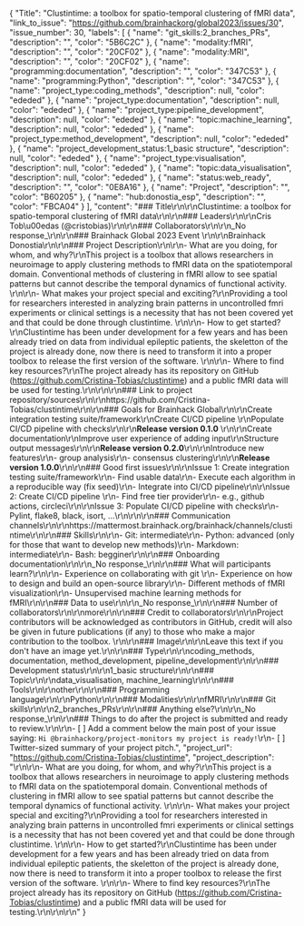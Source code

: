 {
  "Title": "Clustintime: a toolbox for spatio-temporal clustering of fMRI data",
  "link_to_issue": "https://github.com/brainhackorg/global2023/issues/30",
  "issue_number": 30,
  "labels": [
    {
      "name": "git_skills:2_branches_PRs",
      "description": "",
      "color": "5B6C2C"
    },
    {
      "name": "modality:fMRI",
      "description": "",
      "color": "20CF02"
    },
    {
      "name": "modality:MRI",
      "description": "",
      "color": "20CF02"
    },
    {
      "name": "programming:documentation",
      "description": "",
      "color": "347C53"
    },
    {
      "name": "programming:Python",
      "description": "",
      "color": "347C53"
    },
    {
      "name": "project_type:coding_methods",
      "description": null,
      "color": "ededed"
    },
    {
      "name": "project_type:documentation",
      "description": null,
      "color": "ededed"
    },
    {
      "name": "project_type:pipeline_development",
      "description": null,
      "color": "ededed"
    },
    {
      "name": "topic:machine_learning",
      "description": null,
      "color": "ededed"
    },
    {
      "name": "project_type:method_development",
      "description": null,
      "color": "ededed"
    },
    {
      "name": "project_development_status:1_basic structure",
      "description": null,
      "color": "ededed"
    },
    {
      "name": "project_type:visualisation",
      "description": null,
      "color": "ededed"
    },
    {
      "name": "topic:data_visualisation",
      "description": null,
      "color": "ededed"
    },
    {
      "name": "status:web_ready",
      "description": "",
      "color": "0E8A16"
    },
    {
      "name": "Project",
      "description": "",
      "color": "B60205"
    },
    {
      "name": "hub:donostia_esp",
      "description": "",
      "color": "FBCA04"
    }
  ],
  "content": "### Title\r\n\r\nClustintime: a toolbox for spatio-temporal clustering of fMRI data\r\n\r\n### Leaders\r\n\r\nCris Tob\u00edas (@cristobias)\r\n\r\n### Collaborators\r\n\r\n_No response_\r\n\r\n### Brainhack Global 2023 Event \r\n\r\nBrainhack Donostia\r\n\r\n### Project Description\r\n\r\n- What are you doing, for whom, and why?\r\nThis project is a toolbox that allows researchers in neuroimage to apply clustering methods to fMRI data on the spatiotemporal domain. Conventional methods of clustering in fMRI allow to see spatial patterns but cannot describe the temporal dynamics of functional activity. \r\n\r\n- What makes your project special and exciting?\r\nProviding a tool for researchers interested in analyzing brain patterns in uncontrolled fmri experiments or clinical settings is a necessity that has not been covered yet and that could be done through clustintime. \r\n\r\n- How to get started?\r\nClustintime has been under development for a few years and has been already tried on data from individual epileptic patients, the skeletton of the project is already done, now there is need to transform it into a proper toolbox to release the first version of the software. \r\n\r\n- Where to find key resources?\r\nThe project already has its repository on GitHub (https://github.com/Cristina-Tobias/clustintime) and a public fMRI data will be used for testing.\r\n\r\n\r\n### Link to project repository/sources\r\n\r\nhttps://github.com/Cristina-Tobias/clustintime\r\n\r\n### Goals for Brainhack Global\r\n\r\nCreate integration testing suite/framework\r\nCreate CI/CD pipeline \r\nPopulate CI/CD pipeline with checks\r\n\r\n**Release version 0.1.0** \r\n\r\nCreate documentation\r\nImprove user experience of adding input\r\nStructure output messages\r\n\r\n**Release version 0.2.0**\r\n\r\nIntroduce new features\r\n- group analysis\r\n- consensus clustering\r\n\r\n**Release version 1.0.0**\r\n\r\n### Good first issues\r\n\r\nIssue 1: Create integration testing suite/framework\r\n- Find usable data\r\n- Execute each algorithm in a reproducible way (fix seed)\r\n- Integrate into CI/CD pipeline\r\n\r\nIssue 2: Create CI/CD pipeline \r\n- Find free tier provider\r\n- e.g., github actions, circleci\r\n\r\nIssue 3: Populate CI/CD pipeline with checks\r\n- Pylint, flake8, black, isort, ...\r\n\r\n\r\n### Communication channels\r\n\r\nhttps://mattermost.brainhack.org/brainhack/channels/clustintime\r\n\r\n### Skills\r\n\r\n- Git: intermediate\r\n- Python: advanced (only for those that want to develop new methods)\r\n- Markdown: intermediate\r\n- Bash: begginer\r\n\r\n### Onboarding documentation\r\n\r\n_No response_\r\n\r\n### What will participants learn?\r\n\r\n- Experience on collaborating with git \r\n- Experience on how to design and build an open-source library\r\n- Different methods of fMRI visualization\r\n- Unsupervised machine learning methods for fMRI\r\n\r\n### Data to use\r\n\r\n_No response_\r\n\r\n### Number of collaborators\r\n\r\nmore\r\n\r\n### Credit to collaborators\r\n\r\nProject contributors will be acknowledged as contributors in GitHub, credit will also be given in future publications (if any) to those who make a major contribution to the toolbox. \r\n\r\n### Image\r\n\r\nLeave this text if you don't have an image yet.\r\n\r\n### Type\r\n\r\ncoding_methods, documentation, method_development, pipeline_development\r\n\r\n### Development status\r\n\r\n1_basic structure\r\n\r\n### Topic\r\n\r\ndata_visualisation, machine_learning\r\n\r\n### Tools\r\n\r\nother\r\n\r\n### Programming language\r\n\r\nPython\r\n\r\n### Modalities\r\n\r\nfMRI\r\n\r\n### Git skills\r\n\r\n2_branches_PRs\r\n\r\n### Anything else?\r\n\r\n_No response_\r\n\r\n### Things to do after the project is submitted and ready to review.\r\n\r\n- [ ] Add a comment below the main post of your issue saying: `Hi @brainhackorg/project-monitors my project is ready!`\r\n- [ ] Twitter-sized summary of your project pitch.",
  "project_url": "https://github.com/Cristina-Tobias/clustintime",
  "project_description": "\r\n\r\n- What are you doing, for whom, and why?\r\nThis project is a toolbox that allows researchers in neuroimage to apply clustering methods to fMRI data on the spatiotemporal domain. Conventional methods of clustering in fMRI allow to see spatial patterns but cannot describe the temporal dynamics of functional activity. \r\n\r\n- What makes your project special and exciting?\r\nProviding a tool for researchers interested in analyzing brain patterns in uncontrolled fmri experiments or clinical settings is a necessity that has not been covered yet and that could be done through clustintime. \r\n\r\n- How to get started?\r\nClustintime has been under development for a few years and has been already tried on data from individual epileptic patients, the skeletton of the project is already done, now there is need to transform it into a proper toolbox to release the first version of the software. \r\n\r\n- Where to find key resources?\r\nThe project already has its repository on GitHub (https://github.com/Cristina-Tobias/clustintime) and a public fMRI data will be used for testing.\r\n\r\n\r\n"
}